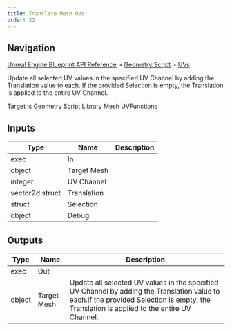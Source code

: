 ```yaml
---
title: Translate Mesh UVs
order: 22
---
```

## Navigation

[Unreal Engine Blueprint API Reference](https://dev.epicgames.com/documentation/en-us/unreal-engine/BlueprintAPI) > [Geometry Script](https://dev.epicgames.com/documentation/en-us/unreal-engine/BlueprintAPI/GeometryScript) > [UVs](https://dev.epicgames.com/documentation/en-us/unreal-engine/BlueprintAPI/GeometryScript/UVs)

Update all selected UV values in the specified UV Channel by adding the Translation value to each.
If the provided Selection is empty, the Translation is applied to the entire UV Channel.

Target is Geometry Script Library Mesh UVFunctions

## Inputs

| Type | Name | Description |
| --- | --- | --- |
| exec | In |  |
| object | Target Mesh |  |
| integer | UV Channel |  |
| vector2d struct | Translation |  |
| struct | Selection |  |
| object | Debug |  |

## Outputs

| Type | Name | Description |
| --- | --- | --- |
| exec | Out |  |
| object | Target Mesh | Update all selected UV values in the specified UV Channel by adding the Translation value to each.If the provided Selection is empty, the Translation is applied to the entire UV Channel. |
